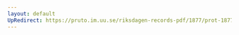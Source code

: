 ```yaml
---
layout: default
UpRedirect: https://pruto.im.uu.se/riksdagen-records-pdf/1877/prot-1877--fk--036/prot-1877--fk--036_004.pdf
---
```

